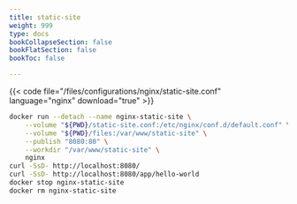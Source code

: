 ```yaml
---
title: static-site
weight: 999
type: docs
bookCollapseSection: false
bookFlatSection: false
bookToc: false

---
```


{{< code file="/files/configurations/nginx/static-site.conf" language="nginx" download="true" >}}

```bash
docker run --detach --name nginx-static-site \
    --volume "${PWD}/static-site.conf:/etc/nginx/conf.d/default.conf" \
    --volume "${PWD}/files:/var/www/static-site" \
    --publish "8080:80" \
    --workdir "/var/www/static-site" \
    nginx
curl -SsD- http://localhost:8080/
curl -SsD- http://localhost:8080/app/hello-world
docker stop nginx-static-site
docker rm nginx-static-site
```
